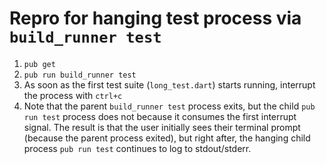 # Repro for hanging test process via `build_runner test`

1. `pub get`
2. `pub run build_runner test`
3. As soon as the first test suite (`long_test.dart`) starts running, interrupt
   the process with `ctrl+c`
4. Note that the parent `build_runner test` process exits, but the child
   `pub run test` process does not because it consumes the first interrupt
   signal. The result is that the user initially sees their terminal prompt
   (because the parent process exited), but right after, the hanging child
   process `pub run test` continues to log to stdout/stderr.
